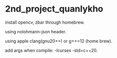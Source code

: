 # 2nd_project_quanlykho
install opencv, zbar through homebrew.

using nolohmann-json header.

using apple clang(gnu20++) or g++=12 (home brew).

add args when compile: -lcurses -std=c++20.
